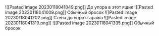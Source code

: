 ![[Pasted image 20230118041049.png]]
До упора в этот ящик
![[Pasted image 20230118041009.png]]
Обычный бросок
![[Pasted image 20230118041202.png]]
Стена до ворот гаража
![[Pasted image 20230118041319.png]]
![[Pasted image 20230118041335.png]]
Обычный бросок